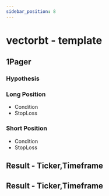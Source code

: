 ```yaml
---
sidebar_position: 8
---
```


# vectorbt - template


## 1Pager

### Hypothesis

### Long Position  
- Condition  
- StopLoss

### Short Position
- Condition  
- StopLoss


## Result - Ticker,Timeframe  

## Result - Ticker,Timeframe  

